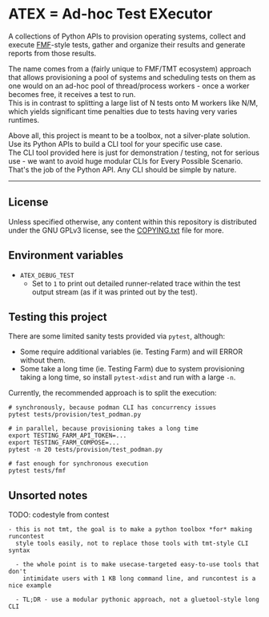 # ATEX = Ad-hoc Test EXecutor

A collections of Python APIs to provision operating systems, collect
and execute [FMF](https://github.com/teemtee/fmf/)-style tests, gather
and organize their results and generate reports from those results.

The name comes from a (fairly unique to FMF/TMT ecosystem) approach that
allows provisioning a pool of systems and scheduling tests on them as one would
on an ad-hoc pool of thread/process workers - once a worker becomes free,
it receives a test to run.  
This is in contrast to splitting a large list of N tests onto M workers
like N/M, which yields significant time penalties due to tests having
very varies runtimes.

Above all, this project is meant to be a toolbox, not a silver-plate solution.
Use its Python APIs to build a CLI tool for your specific use case.  
The CLI tool provided here is just for demonstration / testing, not for serious
use - we want to avoid huge modular CLIs for Every Possible Scenario. That's
the job of the Python API. Any CLI should be simple by nature.

---

## License

Unless specified otherwise, any content within this repository is distributed
under the GNU GPLv3 license, see the [COPYING.txt](COPYING.txt) file for more.

## Environment variables

- `ATEX_DEBUG_TEST`
  - Set to `1` to print out detailed runner-related trace within the test output
    stream (as if it was printed out by the test).

## Testing this project

There are some limited sanity tests provided via `pytest`, although:

- Some require additional variables (ie. Testing Farm) and will ERROR
  without them.
- Some take a long time (ie. Testing Farm) due to system provisioning
  taking a long time, so install `pytest-xdist` and run with a large `-n`.

Currently, the recommended approach is to split the execution:

```
# synchronously, because podman CLI has concurrency issues
pytest tests/provision/test_podman.py

# in parallel, because provisioning takes a long time
export TESTING_FARM_API_TOKEN=...
export TESTING_FARM_COMPOSE=...
pytest -n 20 tests/provision/test_podman.py

# fast enough for synchronous execution
pytest tests/fmf
```

## Unsorted notes

TODO: codestyle from contest

```
- this is not tmt, the goal is to make a python toolbox *for* making runcontest
  style tools easily, not to replace those tools with tmt-style CLI syntax

  - the whole point is to make usecase-targeted easy-to-use tools that don't
    intimidate users with 1 KB long command line, and runcontest is a nice example

  - TL;DR - use a modular pythonic approach, not a gluetool-style long CLI
```
